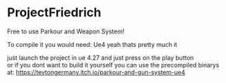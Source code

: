 # ProjectFriedrich

Free to use Parkour and Weapon System!

To compile it you would need:
Ue4
yeah thats pretty much it 

just launch the project in ue 4.27 and just press on the play button  
or if you dont want to build it yourself you can use the precompiled binarys at:
https://tevtongermany.itch.io/parkour-and-gun-system-ue4
